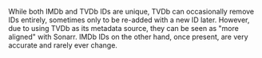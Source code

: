 <!-- markdownlint-disable MD041-->
While both IMDb and TVDb IDs are unique, TVDb can occasionally remove IDs entirely, sometimes only to be re-added with a new ID later. However, due to using TVDb as its metadata source, they can be seen as "more aligned" with Sonarr. IMDb IDs on the other hand, once present, are very accurate and rarely ever change.
<!-- markdownlint-enable MD041-->
